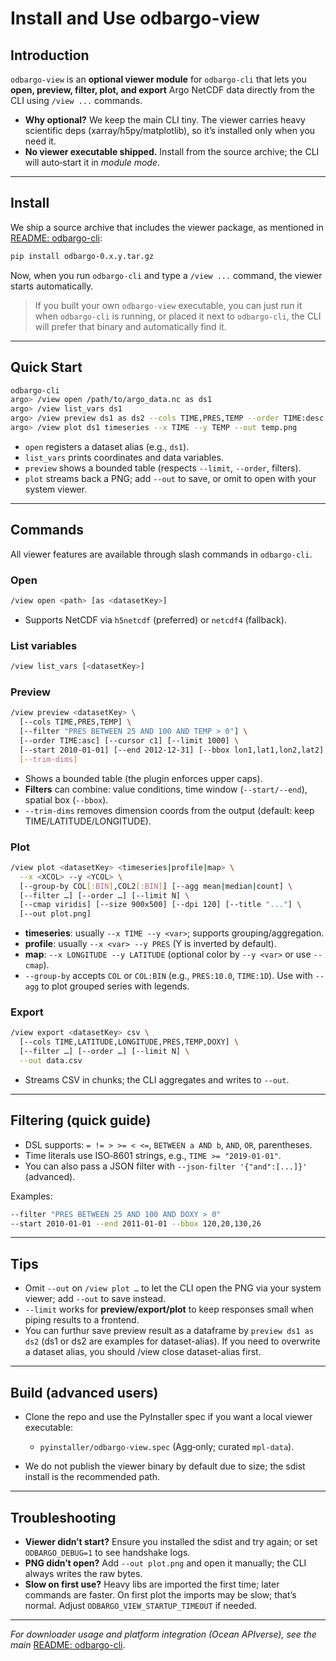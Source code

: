 # Install and Use odbargo-view

## Introduction

`odbargo-view` is an **optional viewer module** for `odbargo-cli` that lets you **open, preview, filter, plot, and export** Argo NetCDF data directly from the CLI using `/view ...` commands.

* **Why optional?** We keep the main CLI tiny. The viewer carries heavy scientific deps (xarray/h5py/matplotlib), so it’s installed only when you need it.
* **No viewer executable shipped.** Install from the source archive; the CLI will auto‑start it in *module mode*.

---

## Install

We ship a source archive that includes the viewer package, as mentioned in [README: odbargo-cli](https://github.com/cywhale/argo/blob/main/README.md):

```bash
pip install odbargo-0.x.y.tar.gz
```

Now, when you run `odbargo-cli` and type a `/view ...` command, the viewer starts automatically.

> If you built your own `odbargo-view` executable, you can just run it when `odbargo-cli` is running, or placed it next to `odbargo-cli`, the CLI will prefer that binary and automatically find it.

---

## Quick Start

```bash
odbargo-cli
argo> /view open /path/to/argo_data.nc as ds1
argo> /view list_vars ds1
argo> /view preview ds1 as ds2 --cols TIME,PRES,TEMP --order TIME:desc --limit 1000
argo> /view plot ds1 timeseries --x TIME --y TEMP --out temp.png
```

* `open` registers a dataset alias (e.g., `ds1`).
* `list_vars` prints coordinates and data variables.
* `preview` shows a bounded table (respects `--limit`, `--order`, filters). 
* `plot` streams back a PNG; add `--out` to save, or omit to open with your system viewer.

---

## Commands

All viewer features are available through slash commands in `odbargo-cli`.

### Open

```bash
/view open <path> [as <datasetKey>]
```

* Supports NetCDF via `h5netcdf` (preferred) or `netcdf4` (fallback).

### List variables

```bash
/view list_vars [<datasetKey>]
```

### Preview

```bash
/view preview <datasetKey> \
  [--cols TIME,PRES,TEMP] \
  [--filter "PRES BETWEEN 25 AND 100 AND TEMP > 0"] \
  [--order TIME:asc] [--cursor c1] [--limit 1000] \
  [--start 2010-01-01] [--end 2012-12-31] [--bbox lon1,lat1,lon2,lat2] \
  [--trim-dims]
```

* Shows a bounded table (the plugin enforces upper caps).
* **Filters** can combine: value conditions, time window (`--start/--end`), spatial box (`--bbox`).
* `--trim-dims` removes dimension coords from the output (default: keep TIME/LATITUDE/LONGITUDE).

### Plot

```bash
/view plot <datasetKey> <timeseries|profile|map> \
  --x <XCOL> --y <YCOL> \
  [--group-by COL[:BIN],COL2[:BIN]] [--agg mean|median|count] \
  [--filter …] [--order …] [--limit N] \
  [--cmap viridis] [--size 900x500] [--dpi 120] [--title "..."] \
  [--out plot.png]
```

* **timeseries**: usually `--x TIME --y <var>`; supports grouping/aggregation.
* **profile**: usually `--x <var> --y PRES` (Y is inverted by default).
* **map**: `--x LONGITUDE --y LATITUDE` (optional color by `--y <var>` or use `--cmap`).
* `--group-by` accepts `COL` or `COL:BIN` (e.g., `PRES:10.0`, `TIME:1D`). Use with `--agg` to plot grouped series with legends.

### Export

```bash
/view export <datasetKey> csv \
  [--cols TIME,LATITUDE,LONGITUDE,PRES,TEMP,DOXY] \
  [--filter …] [--order …] [--limit N] \
  --out data.csv
```

* Streams CSV in chunks; the CLI aggregates and writes to `--out`.

---

## Filtering (quick guide)

* DSL supports: `= != > >= < <=`, `BETWEEN a AND b`, `AND`, `OR`, parentheses.
* Time literals use ISO‑8601 strings, e.g., `TIME >= "2019-01-01"`.
* You can also pass a JSON filter with `--json-filter '{"and":[...]}'` (advanced).

Examples:

```bash
--filter "PRES BETWEEN 25 AND 100 AND DOXY > 0"
--start 2010-01-01 --end 2011-01-01 --bbox 120,20,130,26
```

---

## Tips

* Omit `--out` on `/view plot …` to let the CLI open the PNG via your system viewer; add `--out` to save instead.
* `--limit` works for **preview/export/plot** to keep responses small when piping results to a frontend.
* You can furthur save preview result as a dataframe by `preview ds1 as ds2` (ds1 or ds2 are examples for dataset-alias). If you need to overwrite a dataset alias, you should /view close dataset-alias first.

---

## Build (advanced users)

* Clone the repo and use the PyInstaller spec if you want a local viewer executable:

  * `pyinstaller/odbargo-view.spec` (Agg‑only; curated `mpl-data`).
* We do not publish the viewer binary by default due to size; the sdist install is the recommended path.

---

## Troubleshooting

* **Viewer didn’t start?** Ensure you installed the sdist and try again; or set `ODBARGO_DEBUG=1` to see handshake logs.
* **PNG didn’t open?** Add `--out plot.png` and open it manually; the CLI always writes the raw bytes.
* **Slow on first use?** Heavy libs are imported the first time; later commands are faster. On first plot the imports may be slow; that’s normal. Adjust `ODBARGO_VIEW_STARTUP_TIMEOUT` if needed.

---

*For downloader usage and platform integration (Ocean APIverse), see the main* [README: odbargo-cli](https://github.com/cywhale/argo/blob/main/README.md).

